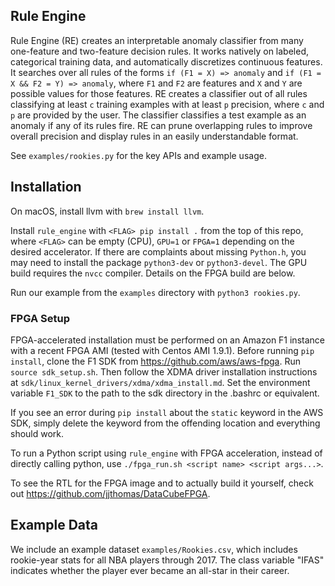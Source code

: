 ## Rule Engine
Rule Engine (RE) creates an interpretable anomaly classifier from many one-feature and
two-feature decision rules. It works natively on labeled, categorical training data,
and automatically discretizes continuous features. It searches over
all rules of the forms `if (F1 = X) => anomaly` and `if (F1 = X && F2 = Y) => anomaly`, where `F1` and
`F2` are features and `X` and `Y` are possible values for those features.
RE creates a classifier out of all rules classifying at least `c` 
training examples with at least `p` precision, where `c` and
`p` are provided by the user. The classifier classifies a test example as an
anomaly if any of its rules fire. RE can prune overlapping rules
to improve overall precision and display rules in an easily understandable format.

See `examples/rookies.py` for the key APIs and example usage.

## Installation
On macOS, install llvm with `brew install llvm`.

Install `rule_engine` with
`<FLAG> pip install .` from the top of this repo, where `<FLAG>` can be empty (CPU), `GPU=1` or
`FPGA=1` depending on the desired accelerator. If there are complaints about
missing `Python.h`, you may need to install the package `python3-dev` or
`python3-devel`. The GPU build requires
the `nvcc` compiler. Details on the FPGA build are below.

Run our example from the `examples` directory with `python3 rookies.py`.

### FPGA Setup
FPGA-accelerated installation must be performed on an Amazon F1 instance with a recent FPGA AMI (tested with
Centos AMI 1.9.1). Before running `pip install`, clone the F1 SDK from https://github.com/aws/aws-fpga.
Run `source sdk_setup.sh`. Then follow the XDMA driver installation instructions
at `sdk/linux_kernel_drivers/xdma/xdma_install.md`. Set the environment variable
`F1_SDK` to the path to the sdk directory in the .bashrc or equivalent.

If you see an error during `pip install`
about the `static` keyword in the AWS SDK, simply delete the keyword from the
offending location and everything should work.

To run a Python script using `rule_engine` with FPGA acceleration, instead of directly calling python, use
`./fpga_run.sh <script name> <script args...>`.

To see the RTL for the FPGA image and to actually build it yourself, check out
https://github.com/jjthomas/DataCubeFPGA.

## Example Data
We include an example dataset `examples/Rookies.csv`, which includes rookie-year stats for all NBA
players through 2017. The class variable "IFAS" indicates whether
the player ever became an all-star in their career.
